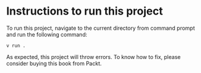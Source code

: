 # Instructions to run this project

To run this project, navigate to the current directory from command prompt and run the following command:

```shell
v run .
```

As expected, this project will throw errors. To know how to fix, please consider buying this book from Packt.

